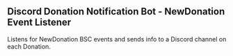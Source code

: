 <p align="center">
  <!-- <a href="https://github.com/CryptoDevelopmentServices/CryptoDevelopmentServices-brand-assets">
    <img src="https://github.com/CryptoDevelopmentServices/CryptoDevelopmentServices-brand-assets/blob/977e03604c49c63314450b5d432fe57d34747c66/logo/CryptoDevelopmentServices-logo.png?raw=true" alt="CryptoDevelopmentServices Brand" style="max-width:100%;" width="200">
  </a> -->
</p>

<br />

## Discord Donation Notification Bot - NewDonation Event Listener

Listens for NewDonation BSC events and sends info to a Discord channel on each Donation.